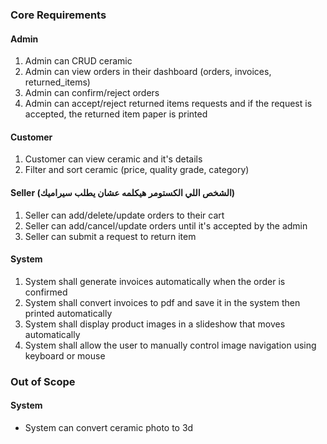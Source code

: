 ### Core Requirements
#### Admin
1. Admin can CRUD ceramic
2. Admin can view orders in their dashboard (orders, invoices, returned_items)
3. Admin can confirm/reject orders
4. Admin can accept/reject returned items requests and if the request is accepted, the returned item paper is printed
#### Customer
1. Customer can view ceramic and it's details
2. Filter and sort ceramic (price, quality grade, category)
#### Seller (الشخص اللي الكستومر هيكلمه عشان يطلب سيراميك)
1. Seller can add/delete/update orders to their cart 
2. Seller can add/cancel/update orders until it's accepted by the admin
3. Seller can submit a request to return item
#### System
1. System shall generate invoices automatically when the order is confirmed
2. System shall convert invoices to pdf and save it in the system then printed automatically
3. System shall display product images in a slideshow that moves automatically
4. System shall allow the user to manually control image navigation using keyboard or mouse

### Out of Scope

#### System
- System can convert ceramic photo to 3d